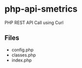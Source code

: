 # php-api-smetrics
PHP REST API Call using Curl

## Files

 - config.php
 - classes.php
 - index.php